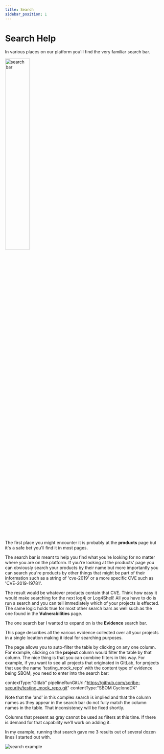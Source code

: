 ```yaml
---
title: Search
sidebar_position: 1
---
```


# Search Help

In various places on our platform you'll find the very familiar search bar.

<img src='../../../../img/help/search-bar.png' alt='search bar' width='40%'/>

The first place you might encounter it is probably at the <b>products</b> page but it's a safe bet you'll find it in most pages.

The search bar is meant to help you find what you're looking for no matter where you are on the platform. If you're looking at the products' page you can obviously search your products by their name but more importantly you can search you're products by other things that might be part of their information such as a string of 'cve-2019' or a more specific CVE such as 'CVE-2019-19781'.

The result would be whatever products contain that CVE. Think how easy it would make searching for the next log4j or Log4Shell!
All you have to do is run a search and you can tell immediately which of your projects is effected. The same logic holds true for most other search bars as well such as the one found in the <b>Vulnerabilities</b> page.

The one search bar I wanted to expand on is the <b>Evidence</b> search bar.

This page describes all the various evidence collected over all your projects in a single location making it ideal for searching purposes.

The page allows you to auto-filter the table by clicking on any one column. For example, clicking on the <b>project</b> column would filter the table by that column. The nice thing is that you can combine filters in this way. For example, if you want to see all projects that originated in GitLab, for projects that use the name 'testing_mock_repo' with the content type of evidence being SBOM, you need to enter into the search bar:  

contextType:"Gitlab" pipelineRunGitUrl:"https://github.com/scribe-security/testing_mock_repo.git" contentType:"SBOM CycloneDX"

Note that the 'and' in this complex search is implied and that the column names as they appear in the search bar do not fully match the column names in the table. That inconsistency will be fixed shortly.

Columns that present as gray cannot be used as filters at this time. If there is demand for that capability we'll work on adding it.

In my example, running that search gave me 3 results out of several dozen lines I started out with.

<img src='../../../../img/help/search-example.png' alt='search example'/>
